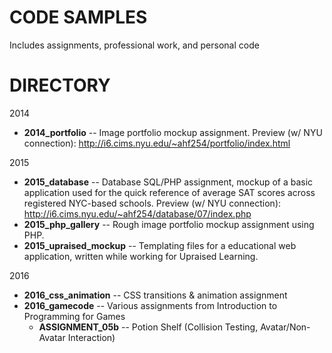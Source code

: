 # CODE SAMPLES
Includes assignments, professional work, and personal code

# DIRECTORY

2014

- **2014_portfolio** -- Image portfolio mockup assignment. Preview (w/ NYU connection): http://i6.cims.nyu.edu/~ahf254/portfolio/index.html

2015

- **2015_database** -- Database SQL/PHP assignment, mockup of a basic application used for the quick reference of average SAT scores across registered NYC-based schools. Preview (w/ NYU connection): http://i6.cims.nyu.edu/~ahf254/database/07/index.php
- **2015_php_gallery** -- Rough image portfolio mockup assignment using PHP.
- **2015_upraised_mockup** -- Templating files for a educational web application, written while working for Upraised Learning.

2016

- **2016_css_animation** -- CSS transitions & animation assignment
- **2016_gamecode** -- Various assignments from Introduction to Programming for Games
  - **ASSIGNMENT_05b** -- Potion Shelf (Collision Testing, Avatar/Non-Avatar Interaction)
